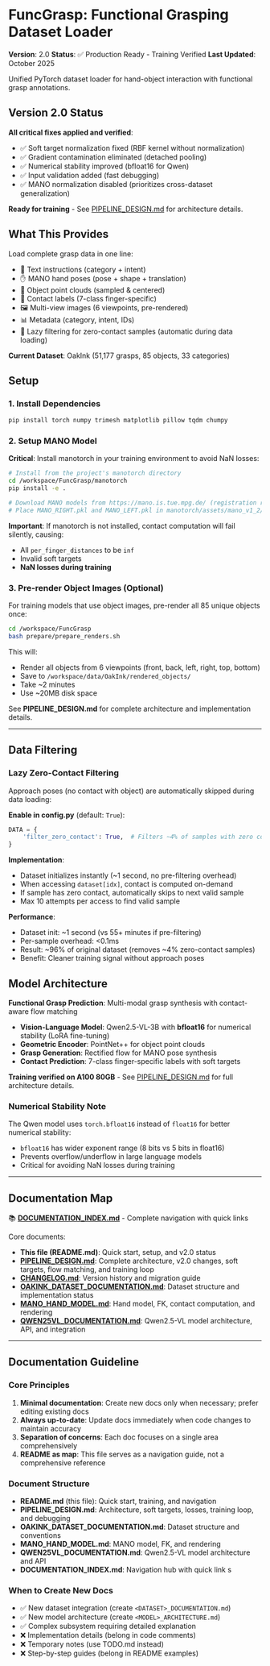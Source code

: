 # FuncGrasp: Functional Grasping Dataset Loader

**Version**: 2.0
**Status**: ✅ Production Ready - Training Verified
**Last Updated**: October 2025

Unified PyTorch dataset loader for hand-object interaction with functional grasp annotations.

## Version 2.0 Status

**All critical fixes applied and verified**:
- ✅ Soft target normalization fixed (RBF kernel without normalization)
- ✅ Gradient contamination eliminated (detached pooling)
- ✅ Numerical stability improved (bfloat16 for Qwen)
- ✅ Input validation added (fast debugging)
- ✅ MANO normalization disabled (prioritizes cross-dataset generalization)

**Ready for training** - See [PIPELINE_DESIGN.md](PIPELINE_DESIGN.md) for architecture details.

## What This Provides

Load complete grasp data in one line:
- 📝 Text instructions (category + intent)
- ✋ MANO hand poses (pose + shape + translation)
- 🔷 Object point clouds (sampled & centered)
- 🎯 Contact labels (7-class finger-specific)
- 🖼️ Multi-view images (6 viewpoints, pre-rendered)
- 📊 Metadata (category, intent, IDs)
- 🚀 Lazy filtering for zero-contact samples (automatic during data loading)

**Current Dataset**: OakInk (51,177 grasps, 85 objects, 33 categories)

## Setup

### 1. Install Dependencies

```bash
pip install torch numpy trimesh matplotlib pillow tqdm chumpy
```

### 2. Setup MANO Model

**Critical**: Install manotorch in your training environment to avoid NaN losses:

```bash
# Install from the project's manotorch directory
cd /workspace/FuncGrasp/manotorch
pip install -e .

# Download MANO models from https://mano.is.tue.mpg.de/ (registration required)
# Place MANO_RIGHT.pkl and MANO_LEFT.pkl in manotorch/assets/mano_v1_2/models/
```

**Important**: If manotorch is not installed, contact computation will fail silently, causing:
- All `per_finger_distances` to be `inf`
- Invalid soft targets
- **NaN losses during training**

### 3. Pre-render Object Images (Optional)

For training models that use object images, pre-render all 85 unique objects once:

```bash
cd /workspace/FuncGrasp
bash prepare/prepare_renders.sh
```

This will:
- Render all objects from 6 viewpoints (front, back, left, right, top, bottom)
- Save to `/workspace/data/OakInk/rendered_objects/`
- Take ~2 minutes
- Use ~20MB disk space




See **PIPELINE_DESIGN.md** for complete architecture and implementation details.

---

## Data Filtering

### Lazy Zero-Contact Filtering

Approach poses (no contact with object) are automatically skipped during data loading:

**Enable in config.py** (default: `True`):
```python
DATA = {
    'filter_zero_contact': True,  # Filters ~4% of samples with zero contact
}
```

**Implementation**:
- Dataset initializes instantly (~1 second, no pre-filtering overhead)
- When accessing `dataset[idx]`, contact is computed on-demand
- If sample has zero contact, automatically skips to next valid sample
- Max 10 attempts per access to find valid sample

**Performance**:
- Dataset init: ~1 second (vs 55+ minutes if pre-filtering)
- Per-sample overhead: <0.1ms
- Result: ~96% of original dataset (removes ~4% zero-contact samples)
- Benefit: Cleaner training signal without approach poses

## Model Architecture

**Functional Grasp Prediction**: Multi-modal grasp synthesis with contact-aware flow matching
- **Vision-Language Model**: Qwen2.5-VL-3B with **bfloat16** for numerical stability (LoRA fine-tuning)
- **Geometric Encoder**: PointNet++ for object point clouds
- **Grasp Generation**: Rectified flow for MANO pose synthesis
- **Contact Prediction**: 7-class finger-specific labels with soft targets

**Training verified on A100 80GB** - See [PIPELINE_DESIGN.md](PIPELINE_DESIGN.md) for full architecture details.

### Numerical Stability Note
The Qwen model uses `torch.bfloat16` instead of `float16` for better numerical stability:
- `bfloat16` has wider exponent range (8 bits vs 5 bits in float16)
- Prevents overflow/underflow in large language models
- Critical for avoiding NaN losses during training

---

## Documentation Map

📚 **[DOCUMENTATION_INDEX.md](DOCUMENTATION_INDEX.md)** - Complete navigation with quick links

Core documents:
- **This file (README.md)**: Quick start, setup, and v2.0 status
- **[PIPELINE_DESIGN.md](PIPELINE_DESIGN.md)**: Complete architecture, v2.0 changes, soft targets, flow matching, and training loop
- **[CHANGELOG.md](../CHANGELOG.md)**: Version history and migration guide
- **[OAKINK_DATASET_DOCUMENTATION.md](OAKINK_DATASET_DOCUMENTATION.md)**: Dataset structure and implementation status
- **[MANO_HAND_MODEL.md](MANO_HAND_MODEL.md)**: Hand model, FK, contact computation, and rendering
- **[QWEN25VL_DOCUMENTATION.md](QWEN25VL_DOCUMENTATION.md)**: Qwen2.5-VL model architecture, API, and integration

---

## Documentation Guideline

### Core Principles
1. **Minimal documentation**: Create new docs only when necessary; prefer editing existing docs
2. **Always up-to-date**: Update docs immediately when code changes to maintain accuracy
3. **Separation of concerns**: Each doc focuses on a single area comprehensively
4. **README as map**: This file serves as a navigation guide, not a comprehensive reference

### Document Structure
- **README.md** (this file): Quick start, training, and navigation
- **PIPELINE_DESIGN.md**: Architecture, soft targets, losses, training loop, and debugging
- **OAKINK_DATASET_DOCUMENTATION.md**: Dataset structure and conventions
- **MANO_HAND_MODEL.md**: MANO model, FK, and rendering
- **QWEN25VL_DOCUMENTATION.md**: Qwen2.5-VL model architecture and API
- **DOCUMENTATION_INDEX.md**: Navigation hub with quick link
s

### When to Create New Docs
- ✅ New dataset integration (create `<DATASET>_DOCUMENTATION.md`)
- ✅ New model architecture (create `<MODEL>_ARCHITECTURE.md`)
- ✅ Complex subsystem requiring detailed explanation
- ❌ Implementation details (belong in code comments)
- ❌ Temporary notes (use TODO.md instead)
- ❌ Step-by-step guides (belong in README examples)
